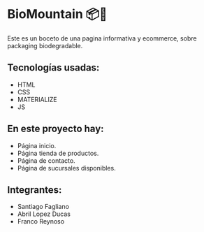 # BioMountain 📦🌿

Este es un boceto de una pagina informativa y ecommerce, sobre packaging biodegradable. 
## Tecnologías usadas:
* HTML
* CSS
* MATERIALIZE
* JS
## En este proyecto hay:
* Página inicio.
* Página tienda de productos.
* Página de contacto.
* Página de sucursales disponibles.
## Integrantes:
* Santiago Fagliano
* Abril Lopez Ducas
* Franco Reynoso
